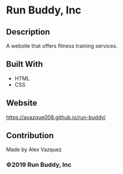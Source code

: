 # Run Buddy, Inc

## Description 
A website that offers fitness training services. 

## Built With
* HTML
* CSS

## Website
https://avazque008.github.io/run-buddy/

## Contribution
Made by Alex Vazquez

### ©️2019 Run Buddy, Inc
